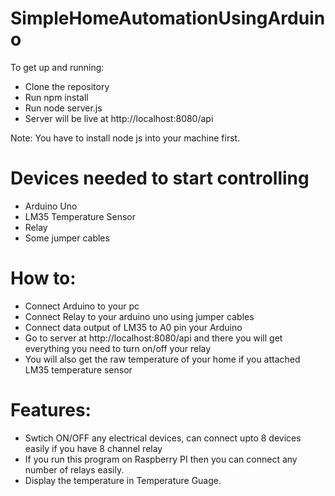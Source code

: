 # SimpleHomeAutomationUsingArduino
To get up and running:
- Clone the repository
- Run npm install
- Run node server.js
- Server will be live at http://localhost:8080/api

Note: You have to install node js into your machine first.

# Devices needed to start controlling
- Arduino Uno
- LM35 Temperature Sensor
- Relay
- Some jumper cables

# How to: 
- Connect Arduino to your pc
- Connect Relay to your arduino uno using jumper cables
- Connect data output of LM35 to A0 pin your Arduino
- Go to server at http://localhost:8080/api and there you will get everything you need to turn on/off your relay
- You will also get the raw temperature of your home if you attached LM35 temperature sensor

# Features:
- Swtich ON/OFF any electrical devices, can connect upto 8 devices easily if you have 8 channel relay
- If you run this program on Raspberry PI then you can connect any number of relays easily.
- Display the temperature in Temperature Guage.
